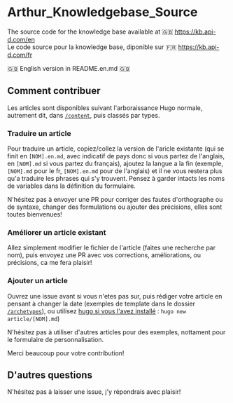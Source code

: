 # Arthur_Knowledgebase_Source
The source code for the knowledge base available at 🇬🇧 https://kb.api-d.com/en  
Le code source pour la knowledge base, diponible sur 🇫🇷 https://kb.api-d.com/fr

🇬🇧 English version in README.en.md 🇬🇧

## Comment contribuer

Les articles sont disponibles suivant l'arboraissance Hugo normale, autrement dit, dans [`/content`](https://github.com/paris-ci/Arthur_Knowledgebase_Source/tree/master/content), puis classés par types.

### Traduire un article

Pour traduire un article, copiez/collez la version de l'aricle existante (qui se finit en `[NOM].en.md`, avec indicatif de pays donc si vous partez de l'anglais, en `[NOM].md` si vous partez du français), ajoutez la langue a la fin (exemple, `[NOM].md` pour le fr, `[NOM].en.md` pour de l'anglais) et il ne vous restera plus qu'a traduire les phrases qui s'y trouvent. Pensez à garder intacts les noms de variables dans la définition du formulaire.

N'hésitez pas à envoyer une PR pour corriger des fautes d'orthographe ou de syntaxe, changer des formulations ou ajouter des précisions, elles sont toutes bienvenues!

### Améliorer un article existant

Allez simplement modifier le fichier de l'article (faites une recherche par nom), puis envoyez une PR avec vos corrections, améliorations, ou précisions, ca me fera plaisir!

### Ajouter un article

Ouvrez une issue avant si vous n'etes pas sur, puis rédiger votre article en pensant à changer la date (exemples de template dans le dossier [`/archetypes`](https://github.com/paris-ci/Arthur_Knowledgebase_Source/tree/master/archetypes)), ou utilisez [hugo si vous l'avez installé](https://gohugo.io/getting-started/quick-start/#step-1-install-hugo) : `hugo new article/[NOM].md`)

N'hésitez pas à utiliser d'autres articles pour des exemples, nottament pour le formulaire de personnalisation.

Merci beaucoup pour votre contribution!

## D'autres questions

N'hésitez pas à laisser une issue, j'y répondrais avec plaisir!
